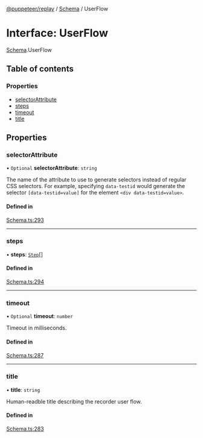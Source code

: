 [@puppeteer/replay](../README.md) / [Schema](../modules/Schema.md) / UserFlow

# Interface: UserFlow

[Schema](../modules/Schema.md).UserFlow

## Table of contents

### Properties

- [selectorAttribute](Schema.UserFlow.md#selectorattribute)
- [steps](Schema.UserFlow.md#steps)
- [timeout](Schema.UserFlow.md#timeout)
- [title](Schema.UserFlow.md#title)

## Properties

### selectorAttribute

• `Optional` **selectorAttribute**: `string`

The name of the attribute to use to generate selectors instead of regular
CSS selectors. For example, specifying `data-testid` would generate the
selector `[data-testid=value]` for the element `<div data-testid=value>`.

#### Defined in

[Schema.ts:293](https://github.com/puppeteer/replay/blob/main/src/Schema.ts#L293)

---

### steps

• **steps**: [`Step`](../modules/Schema.md#step)[]

#### Defined in

[Schema.ts:294](https://github.com/puppeteer/replay/blob/main/src/Schema.ts#L294)

---

### timeout

• `Optional` **timeout**: `number`

Timeout in milliseconds.

#### Defined in

[Schema.ts:287](https://github.com/puppeteer/replay/blob/main/src/Schema.ts#L287)

---

### title

• **title**: `string`

Human-readble title describing the recorder user flow.

#### Defined in

[Schema.ts:283](https://github.com/puppeteer/replay/blob/main/src/Schema.ts#L283)
